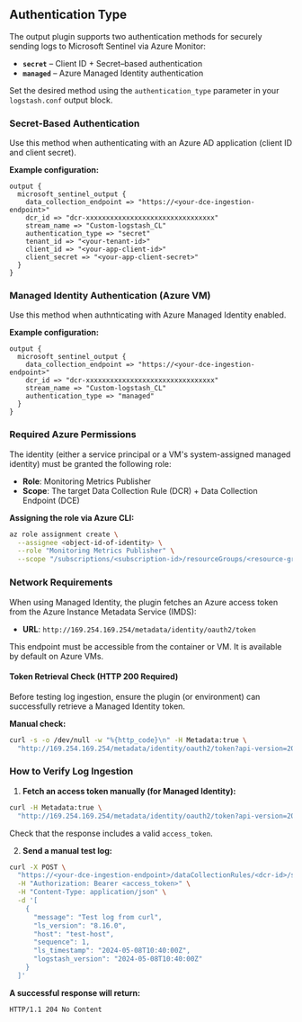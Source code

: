 ## Authentication Type

The output plugin supports two authentication methods for securely sending logs to Microsoft Sentinel via Azure Monitor:

- **`secret`** – Client ID + Secret–based authentication  
- **`managed`** – Azure Managed Identity authentication

Set the desired method using the `authentication_type` parameter in your `logstash.conf` output block.

### Secret-Based Authentication

Use this method when authenticating with an Azure AD application (client ID and client secret).

**Example configuration:**

```logstash
output {
  microsoft_sentinel_output {
    data_collection_endpoint => "https://<your-dce-ingestion-endpoint>"
    dcr_id => "dcr-xxxxxxxxxxxxxxxxxxxxxxxxxxxxxxxx"
    stream_name => "Custom-logstash_CL"
    authentication_type => "secret"
    tenant_id => "<your-tenant-id>"
    client_id => "<your-app-client-id>"
    client_secret => "<your-app-client-secret>"
  }
}
```

### Managed Identity Authentication (Azure VM)

Use this method when authnticating with Azure Managed Identity enabled.

**Example configuration:**

```logstash
output {
  microsoft_sentinel_output {
    data_collection_endpoint => "https://<your-dce-ingestion-endpoint>"
    dcr_id => "dcr-xxxxxxxxxxxxxxxxxxxxxxxxxxxxxxxx"
    stream_name => "Custom-logstash_CL"
    authentication_type => "managed"
  }
}
```

### Required Azure Permissions

The identity (either a service principal or a VM's system-assigned managed identity) must be granted the following role:

- **Role**: Monitoring Metrics Publisher  
- **Scope**: The target Data Collection Rule (DCR) + Data Collection Endpoint (DCE)

**Assigning the role via Azure CLI:**

```bash
az role assignment create \
  --assignee <object-id-of-identity> \
  --role "Monitoring Metrics Publisher" \
  --scope "/subscriptions/<subscription-id>/resourceGroups/<resource-group>/providers/Microsoft.Insights/dataCollectionRules/<dcr-name>"
```

### Network Requirements

When using Managed Identity, the plugin fetches an Azure access token from the Azure Instance Metadata Service (IMDS):

- **URL**: `http://169.254.169.254/metadata/identity/oauth2/token`

This endpoint must be accessible from the container or VM. It is available by default on Azure VMs.

#### Token Retrieval Check (HTTP 200 Required)

Before testing log ingestion, ensure the plugin (or environment) can successfully retrieve a Managed Identity token.

**Manual check:**

```bash
curl -s -o /dev/null -w "%{http_code}\n" -H Metadata:true \
  "http://169.254.169.254/metadata/identity/oauth2/token?api-version=2018-02-01&resource=https://monitor.azure.com"
```

### How to Verify Log Ingestion

1. **Fetch an access token manually (for Managed Identity):**

```bash
curl -H Metadata:true \
  "http://169.254.169.254/metadata/identity/oauth2/token?api-version=2018-02-01&resource=https://monitor.azure.com"
```

Check that the response includes a valid `access_token`.

2. **Send a manual test log:**

```bash
curl -X POST \
  "https://<your-dce-ingestion-endpoint>/dataCollectionRules/<dcr-id>/streams/<stream-name>?api-version=2023-01-01" \
  -H "Authorization: Bearer <access_token>" \
  -H "Content-Type: application/json" \
  -d '[
    {
      "message": "Test log from curl",
      "ls_version": "8.16.0",
      "host": "test-host",
      "sequence": 1,
      "ls_timestamp": "2024-05-08T10:40:00Z",
      "logstash_version": "2024-05-08T10:40:00Z"
    }
  ]'
```

**A successful response will return:**

```http
HTTP/1.1 204 No Content
```
